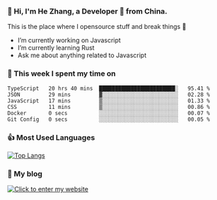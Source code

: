 ### 👋 Hi, I'm He Zhang, a Developer 🚀 from China.

This is the place where I opensource stuff and break things :rofl:

- I’m currently working on Javascript
- I’m currently learning Rust
- Ask me about anything related to Javascript

### 💪 This week I spent my time on 
<!--START_SECTION:waka-->

```text
TypeScript   20 hrs 40 mins  ████████████████████████░   95.41 %
JSON         29 mins         ▓░░░░░░░░░░░░░░░░░░░░░░░░   02.28 %
JavaScript   17 mins         ▒░░░░░░░░░░░░░░░░░░░░░░░░   01.33 %
CSS          11 mins         ▒░░░░░░░░░░░░░░░░░░░░░░░░   00.86 %
Docker       0 secs          ░░░░░░░░░░░░░░░░░░░░░░░░░   00.07 %
Git Config   0 secs          ░░░░░░░░░░░░░░░░░░░░░░░░░   00.05 %
```

<!--END_SECTION:waka-->

### 👍 Most Used Languages
[![Top Langs](https://github-readme-stats.vercel.app/api/top-langs/?username=zhanghecool&layout=compact)](https://zhanghe.cool)

### 🌈 My blog 
[![Click to enter my website](https://cdn.jsdelivr.net/gh/zhanghecool/assets/images/gif/zhanghecools.gif)](https://zhanghe.cool)
